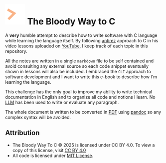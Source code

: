 # ![Terminal block cursor](./resources/logo.svg) The Bloody Way to C

A **very** humble attempt to describe how to write software with C language while learning the language itself. By following [antirez](https://github.com/antirez) approach to C in his video lessons uploaded on [YouTube](https://www.youtube.com/@antirez), I keep track of each topic in this repository.

All the notes are written in a single `markdown` file to be self contained and avoid consulting any external source so each code snippet eventually shown in lessons will also be included. I embraced the `CLI` approach to software development and I want to write this e-book to describe how I'm learning the language.

This challenge has the only goal to improve my ability to write technical documentation in English and to organize all code and notions I learn. No [LLM](https://en.wikipedia.org/wiki/Large_language_model) has been used to write or evaluate any paragraph.

The whole document is written to be converted in [PDF](https://it.wikipedia.org/wiki/Portable_Document_Format) using [pandoc](https://pandoc.org/) so any complex syntax will be avoided.

## Attribution

- The Bloody Way To C  © 2025 is licensed under CC BY 4.0. To view a copy of this license, visit [CC BY 4.0](https://creativecommons.org/licenses/by/4.0/)
- All code is licensed under [MIT License](./LICENSE).
